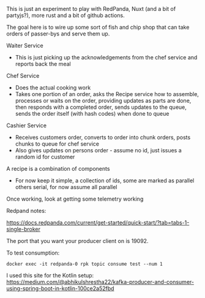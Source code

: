 This is just an experiment to play with RedPanda, Nuxt (and a bit of partyjs?), more rust and a bit of github actions.

The goal here is to wire up some sort of fish and chip shop that can take orders of passer-bys and serve them up.

Waiter Service
- This is just picking up the acknowledgements from the chef service and reports back the meal

Chef Service
- Does the actual cooking work
- Takes one portion of an order, asks the Recipe service how to assemble, processes or waits on the order, providing updates as parts are done, then responds with a completed order, sends updates to the queue, sends the order itself (with hash codes) when done to queue

Cashier Service
- Receives customers order, converts to order into chunk orders, posts chunks to queue for chef service
- Also gives updates on persons order - assume no id, just issues a random id for customer

A recipe is a combination of components
- For now keep it simple, a collection of ids, some are marked as parallel others serial, for now assume all parallel

Once working, look at getting some telemetry working

Redpand notes:

https://docs.redpanda.com/current/get-started/quick-start/?tab=tabs-1-single-broker

The port that you want your producer client on is 19092.

To test consumption:
```
docker exec -it redpanda-0 rpk topic consume test --num 1
```

I used this site for the Kotlin setup: https://medium.com/@abhikulshrestha22/kafka-producer-and-consumer-using-spring-boot-in-kotlin-100ce2a52fbd
